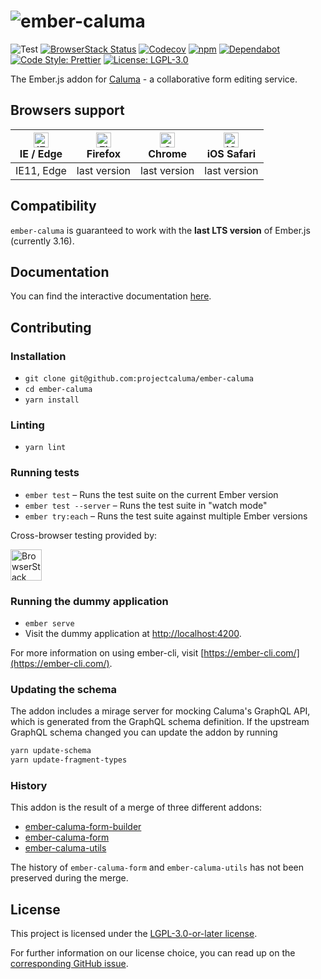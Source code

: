 # ![ember-caluma](https://user-images.githubusercontent.com/6150577/60805349-1e6f3080-a180-11e9-911f-874620aa72b1.png)

![Test](https://github.com/projectcaluma/ember-caluma/workflows/Test/badge.svg)
[![BrowserStack Status](https://automate.browserstack.com/badge.svg?badge_key=OFpCTnVaaUhTWTU3SFBKMGdtS1hFeCtCMUgvMmdMSTZqVVNEejhrME5JND0tLUp6R3B6aEJhUjBRRUtxSjJxcFhVb3c9PQ==--234eac4a0f5f7c3759bf207a1ab7954f6bbaf078)](https://automate.browserstack.com/public-build/OFpCTnVaaUhTWTU3SFBKMGdtS1hFeCtCMUgvMmdMSTZqVVNEejhrME5JND0tLUp6R3B6aEJhUjBRRUtxSjJxcFhVb3c9PQ==--234eac4a0f5f7c3759bf207a1ab7954f6bbaf078)
[![Codecov](https://codecov.io/gh/projectcaluma/ember-caluma/branch/master/graph/badge.svg)](https://codecov.io/gh/projectcaluma/ember-caluma)
[![npm](https://img.shields.io/npm/v/ember-caluma.svg)](https://www.npmjs.com/package/ember-caluma)
[![Dependabot](https://badgen.net/dependabot/projectcaluma/ember-caluma/?icon=dependabot)](https://dependabot.com/)
[![Code Style: Prettier](https://img.shields.io/badge/code_style-prettier-ff69b4.svg)](https://github.com/prettier/prettier)
[![License: LGPL-3.0](https://img.shields.io/badge/License-LGPL--3.0-blue.svg)](https://spdx.org/licenses/LGPL-3.0-or-later.html)

The Ember.js addon for [Caluma](https://caluma.io) - a collaborative form editing service.

## Browsers support

| [<img src="https://raw.githubusercontent.com/alrra/browser-logos/master/src/edge/edge_48x48.png" alt="IE / Edge" width="24px" height="24px" />](http://godban.github.io/browsers-support-badges/)<br>IE / Edge | [<img src="https://raw.githubusercontent.com/alrra/browser-logos/master/src/firefox/firefox_48x48.png" alt="Firefox" width="24px" height="24px" />](http://godban.github.io/browsers-support-badges/)<br>Firefox | [<img src="https://raw.githubusercontent.com/alrra/browser-logos/master/src/chrome/chrome_48x48.png" alt="Chrome" width="24px" height="24px" />](http://godban.github.io/browsers-support-badges/)<br>Chrome | [<img src="https://raw.githubusercontent.com/alrra/browser-logos/master/src/safari-ios/safari-ios_48x48.png" alt="iOS Safari" width="24px" height="24px" />](http://godban.github.io/browsers-support-badges/)<br>iOS Safari |
| --------- | --------- | --------- | --------- |
| IE11, Edge| last version| last version| last version


## Compatibility

`ember-caluma` is guaranteed to work with the **last LTS version** of Ember.js (currently 3.16).

## Documentation

You can find the interactive documentation [here](https://caluma.io/ember-caluma).

## Contributing

### Installation

- `git clone git@github.com:projectcaluma/ember-caluma`
- `cd ember-caluma`
- `yarn install`

### Linting

- `yarn lint`

### Running tests

- `ember test` – Runs the test suite on the current Ember version
- `ember test --server` – Runs the test suite in "watch mode"
- `ember try:each` – Runs the test suite against multiple Ember versions

Cross-browser testing provided by:

<a href="https://browserstack.com"><img alt="BrowserStack" src="https://user-images.githubusercontent.com/6150577/69328224-24f1d680-0c4f-11ea-8b02-5670334923a3.png" height="50"></a>

### Running the dummy application

- `ember serve`
- Visit the dummy application at [http://localhost:4200](http://localhost:4200).

For more information on using ember-cli, visit [https://ember-cli.com/](https://ember-cli.com/).

### Updating the schema

The addon includes a mirage server for mocking Caluma's GraphQL API, which is generated from the GraphQL schema definition. If the upstream GraphQL schema changed you can update the addon by running

```bash
yarn update-schema
yarn update-fragment-types
```

### History

This addon is the result of a merge of three different addons:

* [ember-caluma-form-builder](https://github.com/projectcaluma/ember-caluma-form-builder)
* [ember-caluma-form](https://github.com/projectcaluma/ember-caluma-form)
* [ember-caluma-utils](https://github.com/projectcaluma/ember-caluma-utils)

The history of `ember-caluma-form` and `ember-caluma-utils` has not been preserved during the merge.

## License

This project is licensed under the [LGPL-3.0-or-later license](LICENSE).

For further information on our license choice, you can read up on the [corresponding GitHub issue](https://github.com/projectcaluma/ember-caluma/issues/613).
